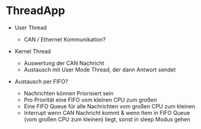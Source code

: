 # ThreadApp

- User Thread
	- CAN / Ethernet Kommunikation?
- Kernel Thread
	- Auswertung der CAN Nachricht
	- Austausch mit User Mode Thread, der dann Antwort sendet
	
- Austausch per FIFO?
	- Nachrichten können Priorisiert sein
	- Pro Priorität eine FIFO vom kleinen CPU zum großen
	- Eine FIFO Queue für alle Nachrichten vom großen CPU zum kleinen
	- Interrupt wenn CAN Nachricht kommt & wenn Item in FIFO Queue (vom großen CPU zum kleinen) liegt, sonst in sleep Modus gehen
